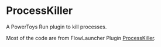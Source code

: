 # ProcessKiller

A PowerToys Run plugin to kill processes.

Most of the code are from FlowLauncher Plugin [ProcessKiller](https://github.com/Flow-Launcher/Flow.Launcher/tree/dev/Plugins/Flow.Launcher.Plugin.ProcessKiller).